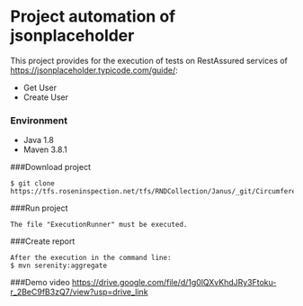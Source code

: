 
# Project automation of jsonplaceholder

This project provides for the execution of tests on RestAssured services of https://jsonplaceholder.typicode.com/guide/:
* Get User
* Create User

### Environment
* Java 1.8
* Maven 3.8.1

###Download project
```
$ git clone https://tfs.roseninspection.net/tfs/RNDCollection/Janus/_git/CircumferentialDetection
```

###Run project
```
The file "ExecutionRunner" must be executed.
```

###Create report
```
After the execution in the command line:
$ mvn serenity:aggregate
```

###Demo video
https://drive.google.com/file/d/1g0lQXvKhdJRy3Ftoku-r_2BeC9fB3zQ7/view?usp=drive_link
